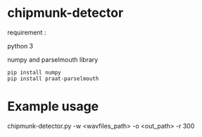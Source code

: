 # chipmunk-detector

requirement : 

python 3 

numpy and parselmouth library 


```
pip install numpy
pip install praat-parselmouth
```

# Example usage

chipmunk-detector.py -w <wavfiles_path> -o <out_path> -r 300
